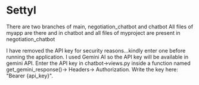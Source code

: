 # Settyl
There are two branches of main, negotiation_chatbot and chatbot
All files of myapp are there and in chatbot and all files of myproject are present in negotiation_chatbot

I have removed the API key for security reasons...kindly enter one before running the application.
I used Gemini AI so the API key will be available in gemini API.
Enter the API key in chatbot->views.py inside a function named get_gemini_response()-> Headers-> Authorization.
Write the key here: "Bearer {api_key}".
